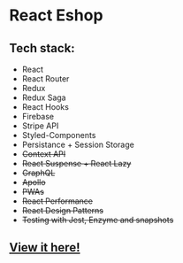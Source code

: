 

# React Eshop

## Tech stack: 
- React
- React Router
- Redux
- Redux Saga
- React Hooks
- Firebase
- Stripe API
- Styled-Components
- Persistance + Session Storage
- ~~Context API~~
- ~~React Suspense + React Lazy~~
- ~~GraphQL~~
- ~~Apollo~~
- ~~PWAs~~
- ~~React Performance~~
- ~~React Design Patterns~~
- ~~Testing with Jest, Enzyme and snapshots~~


## <a href="https://crwn-shop-react.herokuapp.com/">View it here!</a>
